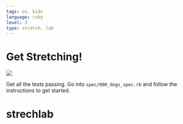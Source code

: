 ```yaml
---
tags: oo, kids
language: ruby
level: 3
type: stretch, lab
---
```


# Get Stretching!

<img src="https://after-school-assets.s3.amazonaws.com/cat-stretch.jpg">

Get all the tests passing. Go into `spec/000_dogs_spec.rb` and follow the instructions to get started.
# strechlab
